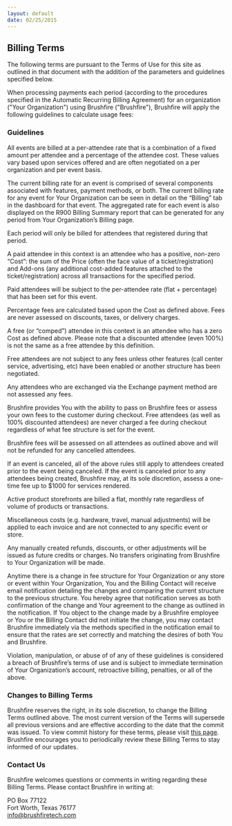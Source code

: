 ```yaml
---
layout: default
date: 02/25/2015
---
```


## Billing Terms

The following terms are pursuant to the Terms of Use for this site as outlined in that document with the addition of the parameters and guidelines specified below.

When processing payments each period (according to the procedures specified in the Automatic Recurring Billing Agreement) for an organization ("Your Organization") using Brushfire ("Brushfire"), Brushfire will apply the following guidelines to calculate usage fees:

### Guidelines

All events are billed at a per-attendee rate that is a combination of a fixed amount per attendee and a percentage of the attendee cost. These values vary based upon services offered and are often negotiated on a per organization and per event basis.

The current billing rate for an event is comprised of several components associated with features, payment methods, or both. The current billing rate for any event for Your Organization can be seen in detail on the “Billing” tab in the dashboard for that event. The aggregated rate for each event is also displayed on the R900 Billing Summary report that can be generated for any period from Your Organization’s Billing page.

Each period will only be billed for attendees that registered during that period.

A paid attendee in this context is an attendee who has a positive, non-zero “Cost”: the sum of the Price (often the face value of a ticket/registration) and Add-ons (any additional cost-added features attached to the ticket/registration) across all transactions for the specified period.

Paid attendees will be subject to the per-attendee rate (flat + percentage) that has been set for this event.

Percentage fees are calculated based upon the Cost as defined above. Fees are never assessed on discounts, taxes, or delivery charges.

A free (or “comped”) attendee in this context is an attendee who has a zero Cost as defined above. Please note that a discounted attendee (even 100%) is not the same as a free attendee by this definition.

Free attendees are not subject to any fees unless other features (call center service, advertising, etc) have been enabled or another structure has been negotiated. 

Any attendees who are exchanged via the Exchange payment method are not assessed any fees.

Brushfire provides You with the ability to pass on Brushfire fees or assess your own fees to the customer during checkout. Free attendees (as well as 100% discounted attendees) are never charged a fee during checkout regardless of what fee structure is set for the event.

Brushfire fees will be assessed on all attendees as outlined above and will not be refunded for any cancelled attendees. 

If an event is canceled, all of the above rules still apply to attendees created prior to the event being canceled. If the event is canceled prior to any attendees being created, Brushfire may, at its sole discretion, assess a one-time fee up to $1000 for services rendered.

Active product storefronts are billed a flat, monthly rate regardless of volume of products or transactions.

Miscellaneous costs (e.g. hardware, travel, manual adjustments) will be applied to each invoice and are not connected to any specific event or store.

Any manually created refunds, discounts, or other adjustments will be issued as future credits or charges. No transfers originating from Brushfire to Your Organization will be made.

Anytime there is a change in fee structure for Your Organization or any store or event within Your Organization, You and the Billing Contact will receive email notification detailing the changes and comparing the current structure to the previous structure. You hereby agree that notification serves as both confirmation of the change and Your agreement to the change as outlined in the notification. If You object to the change made by a Brushfire employee or You or the Billing Contact did not initiate the change, you may contact Brushfire immediately via the methods specified in the notification email to ensure that the rates are set correctly and matching the desires of both You and Brushfire.

Violation, manipulation, or abuse of of any of these guidelines is considered a breach of Brushfire’s terms of use and is subject to immediate termination of Your Organization’s account, retroactive billing, penalties, or all of the above.
 
### Changes to Billing Terms

Brushfire reserves the right, in its sole discretion, to change the Billing Terms outlined above. The most current version of the Terms will supersede all previous versions and are effective according to the date that the commit was issued. To view commit history for these terms, please visit [this page](https://github.com/brushfiretech/brushfire-legal/commits/gh-pages/billing.md). Brushfire encourages you to periodically review these Billing Terms to stay informed of our updates.
 
### Contact Us

Brushfire welcomes questions or comments in writing regarding these Billing Terms. Please contact Brushfire in writing at:
 
PO Box 77122  
Fort Worth, Texas 76177  
[info@brushfiretech.com](mailto:info@brushfiretech.com)
